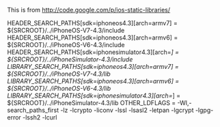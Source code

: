 This is from http://code.google.com/p/ios-static-libraries/

HEADER_SEARCH_PATHS[sdk=iphoneos4.3][arch=armv7] = ${SRCROOT}/../iPhoneOS-V7-4.3/include
HEADER_SEARCH_PATHS[sdk=iphoneos4.3][arch=armv6] = ${SRCROOT}/../iPhoneOS-V6-4.3/include
HEADER_SEARCH_PATHS[sdk=iphonesimulator4.3][arch=*] = ${SRCROOT}/../iPhoneSimulator-4.3/include
LIBRARY_SEARCH_PATHS[sdk=iphoneos4.3][arch=armv7] = ${SRCROOT}/../iPhoneOS-V7-4.3/lib
LIBRARY_SEARCH_PATHS[sdk=iphoneos4.3][arch=armv6] = ${SRCROOT}/../iPhoneOS-V6-4.3/lib
LIBRARY_SEARCH_PATHS[sdk=iphonesimulator4.3][arch=*] = ${SRCROOT}/../iPhoneSimulator-4.3/lib
OTHER_LDFLAGS = -Wl,-search_paths_first -lz -lcrypto -liconv -lssl -lsasl2 -letpan -lgcrypt -lgpg-error -lssh2 -lcurl

